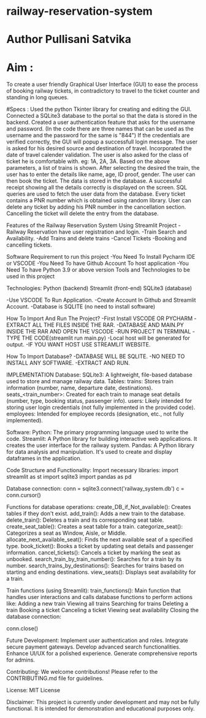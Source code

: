 # railway-reservation-system
# Author Pullisani Satvika

# Aim :
To create a user friendly Graphical User Interface (GUI) to ease the process of booking railway tickets, in contradictory to travel to the ticket counter and standing in long queues.

#Specs :
Used the python Tkinter library for creating and editing the GUI.
Connected a SQLite3 database to the portal so that the data is stored in the backend.
Created a user authentication feature that asks for the username and password. (In the code there are three names that can be used as the username and the password for the same is "844")
If the credentials are verified correctly, the GUI will popup a successfull login message.
The user is asked for his desired source and destination of travel. Incorporated the date of travel calender validation. The user is also asked for the class of ticket he is comfortable with. eg: 1A, 2A, 3A.
Based on the above parameters, a list of trains is shown.
After selecting the desired the train, the user has to enter the details like name, age, ID proof, gender.
The user can then book the ticket. The data is stored in the database.
A successful receipt showing all the details correctly is displayed on the screen.
SQL queries are used to fetch the user data from the database.
Every ticket contains a PNR number which is obtained using random library. User can delete any ticket by adding his PNR number in the cancellation section.
Cancelling the ticket will delete the entry from the database.

Features of the Railway Reservation System Using Streamlit Project
-Railway Reservation have user registration and login.
-Train Search and Availability.
-Add Trains and delete trains
-Cancel Tickets 
-Booking and cancelling tickets.

Software Requirement to run this project
-You Need To Install Pycharm IDE or VSCODE 
-You Need To have Github Account To host application
-You Need To have Python 3.9 or above version
Tools and Technologies to be used in this project

Technologies:
Python (backend)
Streamlit (front-end)
SQLite3 (database)

-Use VSCODE To Run Application.
-Create Account In Github and Streamlit Account.
-Database is SQLITE (no need to install software)

How To Import And Run The Project?
-First Install VSCODE OR PYCHARM
-EXTRACT ALL THE FILES INSIDE THE RAR.
-DATABASE AND MAIN.PY INSIDE THE RAR AND OPEN THE VSCODE
-RUN PROJECT IN TERMINAL
-TYPE THE CODE(streamlit run main.py)
-Local host will be generated for output.
-IF YOU WANT HOST USE STREAMLIT WEBSITE.

How To Import Database?
-DATABASE WILL BE SQLITE.
-NO NEED TO INSTALL ANY SOFTWARE.
-EXTRACT AND RUN.

IMPLEMENTATION
Database:
 SQLite3:
 A lightweight, file-based database used to store and manage railway data.
 Tables:
trains: Stores train information (number, name, departure date, destinations).
seats_<train_number>: Created for each train to manage seat details (number, type, booking status, passenger info).
users: Likely intended for storing user login credentials (not fully implemented in the provided code).
employees: Intended for employee records (designation, etc., not fully implemented).

Software:
 Python: The primary programming language used to write the code.
 Streamlit: A Python library for building interactive web applications. It creates the user interface for the railway system.
 Pandas: A Python library for data analysis and manipulation. It's used to create and display dataframes in the application.

Code Structure and Functionality:
    Import necessary libraries:
       import streamlit as st
       import sqlite3
       import pandas as pd

Database connection:
conn = sqlite3.connect('railway_system.db')
c = conn.cursor()

Functions for database operations:
create_DB_if_Not_available(): Creates tables if they don't exist.
add_train(): Adds a new train to the database.
delete_train(): Deletes a train and its corresponding seat table.
create_seat_table(): Creates a seat table for a train.
categorize_seat(): Categorizes a seat as Window, Aisle, or Middle.
allocate_next_available_seat(): Finds the next available seat of a specified type.
book_ticket(): Books a ticket by updating seat details and passenger information.
cancel_tickets(): Cancels a ticket by marking the seat as unbooked.
search_train_by_train_number(): Searches for a train by its number.
search_trains_by_destinations(): Searches for trains based on starting and ending destinations.
view_seats(): Displays seat availability for a train.

Train functions (using Streamlit):
train_functions(): Main function that handles user interactions and calls database functions to perform actions like:
Adding a new train
Viewing all trains
Searching for trains
Deleting a train
Booking a ticket
Canceling a ticket
Viewing seat availability
Closing the database connection:

conn.close()

Future Development:
Implement user authentication and roles.
Integrate secure payment gateways.
Develop advanced search functionalities.
Enhance UI/UX for a polished experience.
Generate comprehensive reports for admins.

Contributing:
We welcome contributions! Please refer to the CONTRIBUTING.md file for guidelines.

License:
MIT License

Disclaimer:
This project is currently under development and may not be fully functional. It is intended for demonstration and educational purposes only.
